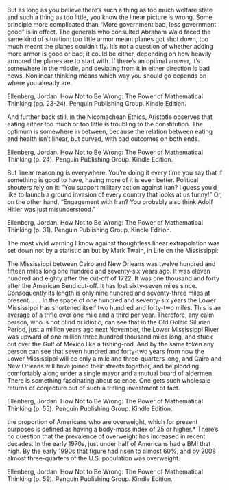 But as long as you believe there’s such a thing as too much welfare state and such a thing as too little, you know the linear picture is wrong. Some principle more complicated than “More government bad, less government good” is in effect. The generals who consulted Abraham Wald faced the same kind of situation: too little armor meant planes got shot down, too much meant the planes couldn’t fly. It’s not a question of whether adding more armor is good or bad; it could be either, depending on how heavily armored the planes are to start with. If there’s an optimal answer, it’s somewhere in the middle, and deviating from it in either direction is bad news. Nonlinear thinking means which way you should go depends on where you already are.

Ellenberg, Jordan. How Not to Be Wrong: The Power of Mathematical Thinking (pp. 23-24). Penguin Publishing Group. Kindle Edition. 



And further back still, in the Nicomachean Ethics, Aristotle observes that eating either too much or too little is troubling to the constitution. The optimum is somewhere in between, because the relation between eating and health isn’t linear, but curved, with bad outcomes on both ends.

Ellenberg, Jordan. How Not to Be Wrong: The Power of Mathematical Thinking (p. 24). Penguin Publishing Group. Kindle Edition. 



But linear reasoning is everywhere. You’re doing it every time you say that if something is good to have, having more of it is even better. Political shouters rely on it: “You support military action against Iran? I guess you’d like to launch a ground invasion of every country that looks at us funny!” Or, on the other hand, “Engagement with Iran? You probably also think Adolf Hitler was just misunderstood.”

Ellenberg, Jordan. How Not to Be Wrong: The Power of Mathematical Thinking (p. 31). Penguin Publishing Group. Kindle Edition. 



The most vivid warning I know against thoughtless linear extrapolation was set down not by a statistician but by Mark Twain, in Life on the Mississippi: 

The Mississippi between Cairo and New Orleans was twelve hundred and fifteen miles long one hundred and seventy-six years ago. It was eleven hundred and eighty after the cut-off of 1722. It was one thousand and forty after the American Bend cut-off. It has lost sixty-seven miles since. Consequently its length is only nine hundred and seventy-three miles at present. . . . In the space of one hundred and seventy-six years the Lower Mississippi has shortened itself two hundred and forty-two miles. This is an average of a trifle over one mile and a third per year. Therefore, any calm person, who is not blind or idiotic, can see that in the Old Oolitic Silurian Period, just a million years ago next November, the Lower Mississippi River was upward of one million three hundred thousand miles long, and stuck out over the Gulf of Mexico like a fishing-rod. And by the same token any person can see that seven hundred and forty-two years from now the Lower Mississippi will be only a mile and three-quarters long, and Cairo and New Orleans will have joined their streets together, and be plodding comfortably along under a single mayor and a mutual board of aldermen. There is something fascinating about science. One gets such wholesale returns of conjecture out of such a trifling investment of fact.

Ellenberg, Jordan. How Not to Be Wrong: The Power of Mathematical Thinking (p. 55). Penguin Publishing Group. Kindle Edition. 


the proportion of Americans who are overweight, which for present purposes is defined as having a body-mass index of 25 or higher.* There’s no question that the prevalence of overweight has increased in recent decades. In the early 1970s, just under half of Americans had a BMI that high. By the early 1990s that figure had risen to almost 60%, and by 2008 almost three-quarters of the U.S. population was overweight.

Ellenberg, Jordan. How Not to Be Wrong: The Power of Mathematical Thinking (p. 59). Penguin Publishing Group. Kindle Edition. 


